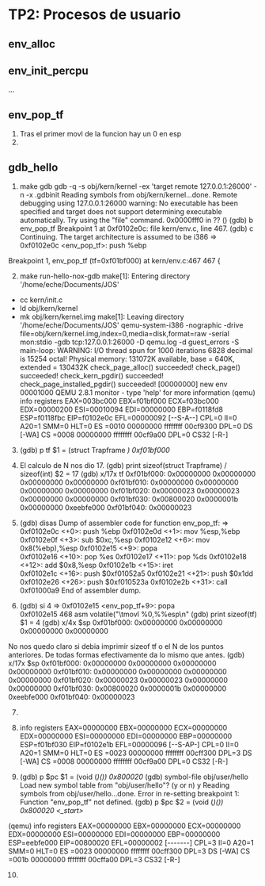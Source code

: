 TP2: Procesos de usuario
========================

env_alloc
---------



env_init_percpu
---------------

...


env_pop_tf
----------

1. Tras el primer movl de la funcion hay un 0 en esp
2. 

gdb_hello
---------
1. make gdb
gdb -q -s obj/kern/kernel -ex 'target remote 127.0.0.1:26000' -n -x .gdbinit
Reading symbols from obj/kern/kernel...done.
Remote debugging using 127.0.0.1:26000
warning: No executable has been specified and target does not support
determining executable automatically.  Try using the "file" command.
0x0000fff0 in ?? ()
(gdb) b env_pop_tf
Breakpoint 1 at 0xf0102e0c: file kern/env.c, line 467.
(gdb) c
Continuing.
The target architecture is assumed to be i386
=> 0xf0102e0c <env_pop_tf>:	push   %ebp

Breakpoint 1, env_pop_tf (tf=0xf01bf000) at kern/env.c:467
467	{


2. make run-hello-nox-gdb
make[1]: Entering directory '/home/eche/Documents/JOS'
+ cc kern/init.c
+ ld obj/kern/kernel
+ mk obj/kern/kernel.img
make[1]: Leaving directory '/home/eche/Documents/JOS'
qemu-system-i386 -nographic -drive file=obj/kern/kernel.img,index=0,media=disk,format=raw -serial mon:stdio -gdb tcp:127.0.0.1:26000 -D qemu.log  -d guest_errors -S
main-loop: WARNING: I/O thread spun for 1000 iterations
6828 decimal is 15254 octal!
Physical memory: 131072K available, base = 640K, extended = 130432K
check_page_alloc() succeeded!
check_page() succeeded!
check_kern_pgdir() succeeded!
check_page_installed_pgdir() succeeded!
[00000000] new env 00001000
QEMU 2.8.1 monitor - type 'help' for more information
(qemu) info registers
EAX=003bc000 EBX=f01bf000 ECX=f03bc000 EDX=00000200
ESI=00010094 EDI=00000000 EBP=f0118fd8 ESP=f0118fbc
EIP=f0102e0c EFL=00000092 [--S-A--] CPL=0 II=0 A20=1 SMM=0 HLT=0
ES =0010 00000000 ffffffff 00cf9300 DPL=0 DS   [-WA]
CS =0008 00000000 ffffffff 00cf9a00 DPL=0 CS32 [-R-]


3. (gdb) p tf
$1 = (struct Trapframe *) 0xf01bf000*


4. El calculo de N nos dio 17.
(gdb) print sizeof(struct Trapframe) / sizeof(int)
$2 = 17
(gdb) x/17x tf
0xf01bf000:	0x00000000	0x00000000	0x00000000	0x00000000
0xf01bf010:	0x00000000	0x00000000	0x00000000	0x00000000
0xf01bf020:	0x00000023	0x00000023	0x00000000	0x00000000
0xf01bf030:	0x00800020	0x0000001b	0x00000000	0xeebfe000
0xf01bf040:	0x00000023


5. (gdb) disas
Dump of assembler code for function env_pop_tf:
=> 0xf0102e0c <+0>:	push   %ebp
   0xf0102e0d <+1>:	mov    %esp,%ebp
   0xf0102e0f <+3>:	sub    $0xc,%esp
   0xf0102e12 <+6>:	mov    0x8(%ebp),%esp
   0xf0102e15 <+9>:	popa   
   0xf0102e16 <+10>:	pop    %es
   0xf0102e17 <+11>:	pop    %ds
   0xf0102e18 <+12>:	add    $0x8,%esp
   0xf0102e1b <+15>:	iret   
   0xf0102e1c <+16>:	push   $0xf01052a5
   0xf0102e21 <+21>:	push   $0x1dd
   0xf0102e26 <+26>:	push   $0xf010523a
   0xf0102e2b <+31>:	call   0xf01000a9 <panic>
End of assembler dump.


6. (gdb) si 4
=> 0xf0102e15 <env_pop_tf+9>:	popa   
0xf0102e15	468		asm volatile("\tmovl %0,%%esp\n"
(gdb) print sizeof(tf)
$1 = 4
(gdb) x/4x $sp
0xf01bf000:	0x00000000	0x00000000	0x00000000	0x00000000

No nos quedo claro si debia imprimir sizeof tf o el N de los puntos anteriores. De todas formas
efectivamente da lo mismo que antes.
(gdb) x/17x $sp
0xf01bf000:	0x00000000	0x00000000	0x00000000	0x00000000
0xf01bf010:	0x00000000	0x00000000	0x00000000	0x00000000
0xf01bf020:	0x00000023	0x00000023	0x00000000	0x00000000
0xf01bf030:	0x00800020	0x0000001b	0x00000000	0xeebfe000
0xf01bf040:	0x00000023


7.


8. info registers
EAX=00000000 EBX=00000000 ECX=00000000 EDX=00000000
ESI=00000000 EDI=00000000 EBP=00000000 ESP=f01bf030
EIP=f0102e1b EFL=00000096 [--S-AP-] CPL=0 II=0 A20=1 SMM=0 HLT=0
ES =0023 00000000 ffffffff 00cff300 DPL=3 DS   [-WA]
CS =0008 00000000 ffffffff 00cf9a00 DPL=0 CS32 [-R-]


9. (gdb) p $pc
$1 = (void (*)()) 0x800020*
(gdb) symbol-file obj/user/hello
Load new symbol table from "obj/user/hello"? (y or n) y
Reading symbols from obj/user/hello...done.
Error in re-setting breakpoint 1: Function "env_pop_tf" not defined.
(gdb) p $pc
$2 = (void (*)()) 0x800020 <_start>*

(qemu) info registers
EAX=00000000 EBX=00000000 ECX=00000000 EDX=00000000
ESI=00000000 EDI=00000000 EBP=00000000 ESP=eebfe000
EIP=00800020 EFL=00000002 [-------] CPL=3 II=0 A20=1 SMM=0 HLT=0
ES =0023 00000000 ffffffff 00cff300 DPL=3 DS   [-WA]
CS =001b 00000000 ffffffff 00cffa00 DPL=3 CS32 [-R-]


10.
